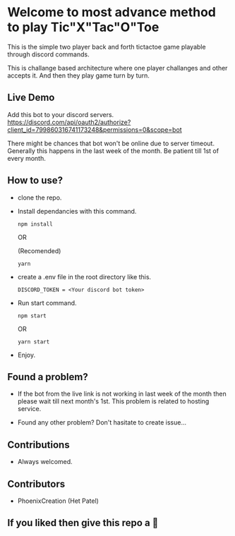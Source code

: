 # Welcome to most advance method to play Tic"X"Tac"O"Toe

This is the simple two player back and forth tictactoe game playable through discord commands.

This is challange based architecture where one player challanges and other accepts it. And then they play game turn by turn.

## Live Demo

Add this bot to your discord servers.
https://discord.com/api/oauth2/authorize?client_id=799860316741173248&permissions=0&scope=bot

There might be chances that bot won't be online due to server timeout. Generally this happens in the last week of the month. Be patient till 1st of every month.

## How to use?

- clone the repo.
- Install dependancies with this command.

  ```
  npm install
  ```

  OR

  (Recomended)

  ```
  yarn
  ```

- create a .env file in the root directory like this.

  ```
  DISCORD_TOKEN = <Your discord bot token>
  ```

- Run start command.

  ```
  npm start
  ```

  OR

  ```
  yarn start
  ```

- Enjoy.

## Found a problem?

- If the bot from the live link is not working in last week of the month then please wait till next month's 1st. This problem is related to hosting service.

- Found any other problem? Don't hasitate to create issue...

## Contributions

- Always welcomed.

## Contributors

- PhoenixCreation (Het Patel)

## If you liked then give this repo a 🌟
